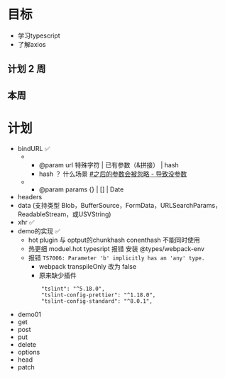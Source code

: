 # 目标 
- 学习typescript
- 了解axios
## 计划 2 周
## 本周 
 # 计划
- bindURL ✅
    -  * @param url 特殊字符 | 已有参数（&拼接） | hash
        - hash ？ 什么场景 [#之后的参数会被忽略 - 导致没参数](https://www.jianshu.com/p/1e9552cff233)
    -  * @param params {} | [] | Date
- headers
- data (支持类型 Blob，BufferSource，FormData，URLSearchParams，ReadableStream，或USVString)
- xhr ✅
- demo的实现 ✅
    - hot plugin 与 optput的chunkhash conenthash 不能同时使用
    - 热更细 moduel.hot typesript 报错 安装 @types/webpack-env
    - 报错 `TS7006: Parameter 'b' implicitly has an 'any' type.`
        - webpack transpileOnly 改为 false
        - 原来缺少插件 
        ```
            "tslint": "^5.18.0",
            "tslint-config-prettier": "^1.18.0",
            "tslint-config-standard": "^8.0.1",

        ```
- demo01
 - get
 - post
 - put
 - delete
 - options
 - head
 - patch